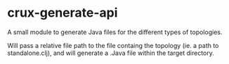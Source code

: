 # crux-generate-api

A small module to generate Java files for the different types of topologies.

Will pass a relative file path to the file containg the topology (ie. a path to standalone.clj),
and will generate a .Java file within the target directory.